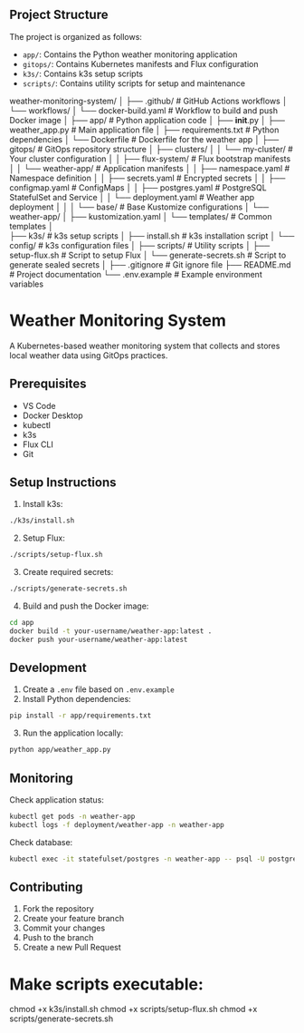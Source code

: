 ## Project Structure

The project is organized as follows:
- `app/`: Contains the Python weather monitoring application
- `gitops/`: Contains Kubernetes manifests and Flux configuration
- `k3s/`: Contains k3s setup scripts
- `scripts/`: Contains utility scripts for setup and maintenance


weather-monitoring-system/
│
├── .github/                          # GitHub Actions workflows
│   └── workflows/
│       └── docker-build.yaml         # Workflow to build and push Docker image
│
├── app/                              # Python application code
│   ├── __init__.py
│   ├── weather_app.py                # Main application file
│   ├── requirements.txt              # Python dependencies
│   └── Dockerfile                    # Dockerfile for the weather app
│
├── gitops/                           # GitOps repository structure
│   ├── clusters/
│   │   └── my-cluster/              # Your cluster configuration
│   │       ├── flux-system/         # Flux bootstrap manifests
│   │       └── weather-app/         # Application manifests
│   │           ├── namespace.yaml    # Namespace definition
│   │           ├── secrets.yaml      # Encrypted secrets
│   │           ├── configmap.yaml    # ConfigMaps
│   │           ├── postgres.yaml     # PostgreSQL StatefulSet and Service
│   │           └── deployment.yaml   # Weather app deployment
│   │
│   └── base/                        # Base Kustomize configurations
│       └── weather-app/
│           ├── kustomization.yaml
│           └── templates/            # Common templates
│           
├── k3s/                             # k3s setup scripts
│   ├── install.sh                   # k3s installation script
│   └── config/                      # k3s configuration files
│
├── scripts/                         # Utility scripts
│   ├── setup-flux.sh               # Script to setup Flux
│   └── generate-secrets.sh         # Script to generate sealed secrets
│
├── .gitignore                      # Git ignore file
├── README.md                       # Project documentation
└── .env.example                    # Example environment variables


# Weather Monitoring System

A Kubernetes-based weather monitoring system that collects and stores local weather data using GitOps practices.

## Prerequisites

- VS Code
- Docker Desktop
- kubectl
- k3s
- Flux CLI
- Git



## Setup Instructions

1. Install k3s:
```bash
./k3s/install.sh
```

2. Setup Flux:
```bash
./scripts/setup-flux.sh
```

3. Create required secrets:
```bash
./scripts/generate-secrets.sh
```

4. Build and push the Docker image:
```bash
cd app
docker build -t your-username/weather-app:latest .
docker push your-username/weather-app:latest
```

## Development

1. Create a `.env` file based on `.env.example`
2. Install Python dependencies:
```bash
pip install -r app/requirements.txt
```

3. Run the application locally:
```bash
python app/weather_app.py
```

## Monitoring

Check application status:
```bash
kubectl get pods -n weather-app
kubectl logs -f deployment/weather-app -n weather-app
```

Check database:
```bash
kubectl exec -it statefulset/postgres -n weather-app -- psql -U postgres -d weather_db -c "SELECT * FROM weather_data;"
```

## Contributing

1. Fork the repository
2. Create your feature branch
3. Commit your changes
4. Push to the branch
5. Create a new Pull Request


# Make scripts executable:
chmod +x k3s/install.sh
chmod +x scripts/setup-flux.sh
chmod +x scripts/generate-secrets.sh
